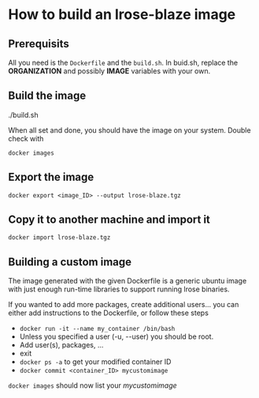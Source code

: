 # How to build an lrose-blaze image

## Prerequisits

All you need is the `Dockerfile` and the `build.sh`.
In buid.sh, replace the **ORGANIZATION** and possibly **IMAGE** variables with your own.

## Build the image

./build.sh

When all set and done, you should have the image on your
system. Double check with

`docker images`

## Export the image

`docker export <image_ID> --output lrose-blaze.tgz`

## Copy it to another machine and import it

`docker import lrose-blaze.tgz`

## Building a custom image

The image generated with the given Dockerfile is a generic ubuntu image with just enough run-time libraries to support running lrose binaries.

If you wanted to add more packages, create additional users... you can either add instructions to the Dockerfile, or follow these steps

  * `docker run -it --name my_container /bin/bash`
  * Unless you specified a user (-u, --user) you should be root.
  * Add user(s), packages, ...
  * exit
  * `docker ps -a` to get your modified container ID
  * `docker commit <container_ID> mycustomimage`
  
`docker images` should now list your *mycustomimage*



